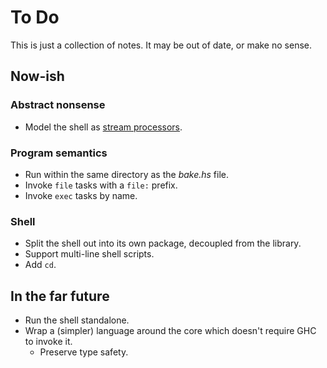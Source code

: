# To Do

This is just a collection of notes. It may be out of date, or make no sense.

## Now-ish

### Abstract nonsense

- Model the shell as [stream processors][].

### Program semantics

- Run within the same directory as the _bake.hs_ file.
- Invoke `file` tasks with a `file:` prefix.
- Invoke `exec` tasks by name.

### Shell

- Split the shell out into its own package, decoupled from the library.
- Support multi-line shell scripts.
- Add `cd`.

## In the far future

- Run the shell standalone.
- Wrap a (simpler) language around the core which doesn't require GHC to invoke it.
  - Preserve type safety.

[smoke]: https://github.com/SamirTalwar/smoke
[stream processors]: https://github.com/SamirTalwar/stream-processors
